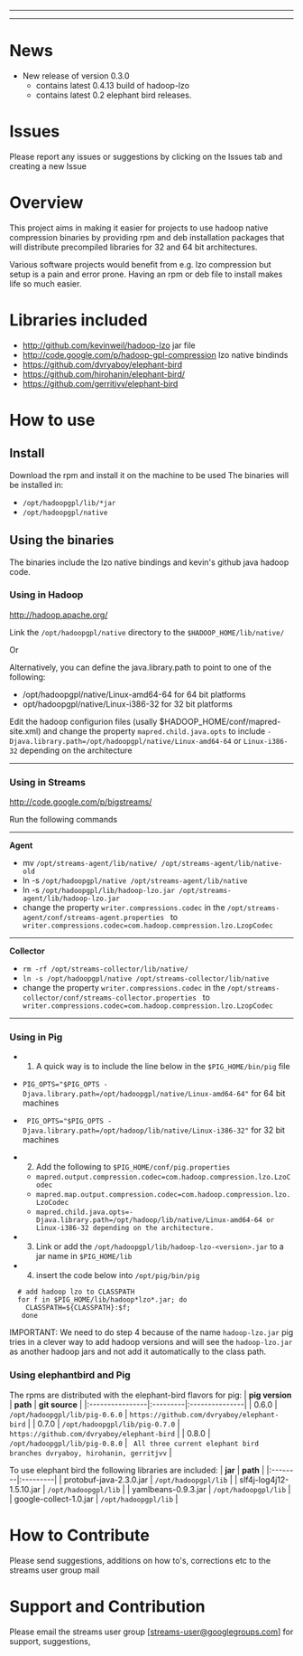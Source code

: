 
---



---



# News #
  * New release of version 0.3.0
    * contains latest 0.4.13 build of hadoop-lzo
    * contains latest 0.2 elephant bird releases.

# Issues #

Please report any issues or suggestions by clicking on the Issues tab and creating a new Issue

# Overview #
This project aims in making it easier for projects to use hadoop native compression binaries by providing rpm and deb installation packages that will distribute precompiled libraries for 32 and 64 bit architectures.

Various software projects would benefit from e.g. lzo compression but setup is a pain and error prone. Having an rpm or deb file to install makes life so much easier.

# Libraries included #
  * http://github.com/kevinweil/hadoop-lzo jar file
  * http://code.google.com/p/hadoop-gpl-compression lzo native bindinds
  * https://github.com/dvryaboy/elephant-bird
  * https://github.com/hirohanin/elephant-bird/
  * https://github.com/gerritjvv/elephant-bird

# How to use #

## Install ##
Download the rpm and install it on the machine to be used
The binaries will be installed in:
  * ` /opt/hadoopgpl/lib/*jar `
  * ` /opt/hadoopgpl/native `

## Using the binaries ##
The binaries include the lzo native bindings and kevin's github java hadoop code.

### Using in Hadoop ###

http://hadoop.apache.org/

Link the `/opt/hadoopgpl/native` directory to the `$HADOOP_HOME/lib/native/`

Or

Alternatively, you can define the java.library.path to point to one of the following:

  * /opt/hadoopgpl/native/Linux-amd64-64 for 64 bit platforms
  * opt/hadoopgpl/native/Linux-i386-32 for 32 bit platforms

Edit the hadoop configurion files (usally $HADOOP\_HOME/conf/mapred-site.xml) and change the property `mapred.child.java.opts` to include `-Djava.library.path=/opt/hadoopgpl/native/Linux-amd64-64` or `Linux-i386-32` depending on the architecture


---


### Using in Streams ###

http://code.google.com/p/bigstreams/

Run the following commands

---

**Agent**
  * mv ` /opt/streams-agent/lib/native/ /opt/streams-agent/lib/native-old `
  * ln -s `/opt/hadoopgpl/native /opt/streams-agent/lib/native `
  * ln -s `/opt/hadoopgpl/lib/hadoop-lzo.jar /opt/streams-agent/lib/hadoop-lzo.jar `
  * change the property ` writer.compressions.codec ` in the `/opt/streams-agent/conf/streams-agent.properties ` to ` writer.compressions.codec=com.hadoop.compression.lzo.LzopCodec`

---

**Collector**
  * ` rm -rf /opt/streams-collector/lib/native/ `
  * ` ln -s /opt/hadoopgpl/native /opt/streams-collector/lib/native `
  * change the property ` writer.compressions.codec ` in the `/opt/streams-collector/conf/streams-collector.properties ` to ` writer.compressions.codec=com.hadoop.compression.lzo.LzopCodec`

---


### Using in Pig ###

  * 1. A quick way is to include the line below in the `$PIG_HOME/bin/pig` file

  * ` PIG_OPTS="$PIG_OPTS -Djava.library.path=/opt/hadoopgpl/native/Linux-amd64-64" ` for 64 bit machines
  * ` PIG_OPTS="$PIG_OPTS -Djava.library.path=/opt/hadoop/lib/native/Linux-i386-32"` for 32 bit machines

  * 2. Add the following to ` $PIG_HOME/conf/pig.properties `
    * ` mapred.output.compression.codec=com.hadoop.compression.lzo.LzoCodec `
    * ` mapred.map.output.compression.codec=com.hadoop.compression.lzo.LzoCodec `
    * ` mapred.child.java.opts=-Djava.library.path=/opt/hadoop/lib/native/Linux-amd64-64 or Linux-i386-32 depending on the architecture. `

  * 3. Link or add the ` /opt/hadoopgpl/lib/hadoop-lzo-<version>.jar ` to a jar name in ` $PIG_HOME/lib `

  * 4. insert the code below into ` /opt/pig/bin/pig `
```
  # add hadoop lzo to CLASSPATH
  for f in $PIG_HOME/lib/hadoop*lzo*.jar; do
    CLASSPATH=${CLASSPATH}:$f;
   done

```

IMPORTANT: We need to do step 4 because of the name `hadoop-lzo.jar` pig tries in a clever way to add hadoop versions and will see the `hadoop-lzo.jar` as another hadoop jars and not add it automatically to the class path.


### Using elephantbird and Pig ###

The rpms are distributed with the elephant-bird flavors for pig:
| **pig version** | **path** | **git source** |
|:----------------|:---------|:---------------|
| 0.6.0 | ` /opt/hadoopgpl/lib/pig-0.6.0 ` | ` https://github.com/dvryaboy/elephant-bird ` |
| 0.7.0 | ` /opt/hadoopgpl/lib/pig-0.7.0 ` | ` https://github.com/dvryaboy/elephant-bird ` |
| 0.8.0 | ` /opt/hadoopgpl/lib/pig-0.8.0 ` | ` All three current elephant bird branches dvryaboy, hirohanin, gerritjvv` |

To use elephant bird the following libraries are included:
| **jar** | **path** |
|:--------|:---------|
| protobuf-java-2.3.0.jar | ` /opt/hadoopgpl/lib ` |
| slf4j-log4j12-1.5.10.jar | ` /opt/hadoopgpl/lib ` |
| yamlbeans-0.9.3.jar | ` /opt/hadoopgpl/lib ` |
| google-collect-1.0.jar | ` /opt/hadoopgpl/lib ` |


# How to Contribute #

Please send suggestions, additions on how to's, corrections etc to the streams user group mail

# Support and Contribution #
Please email the streams user group [streams-user@googlegroups.com] for support, suggestions,